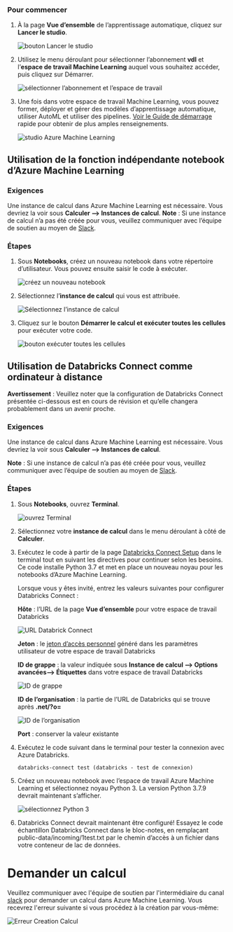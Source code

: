 ### Pour commencer

1.	À la page **Vue d’ensemble** de l’apprentissage automatique, cliquez sur **Lancer le studio**.

    ![bouton Lancer le studio](images/AzureML05.png)  

2.	Utilisez le menu déroulant pour sélectionner l’abonnement **vdl** et l’**espace de travail Machine Learning** auquel vous souhaitez accéder, puis cliquez sur Démarrer.

    ![sélectionner l’abonnement et l’espace de travail](images/AzureMlURL.png)

3.	Une fois dans votre espace de travail Machine Learning, vous pouvez former, déployer et gérer des modèles d’apprentissage automatique, utiliser AutoML et utiliser des pipelines. [Voir le Guide de démarrage](https://docs.microsoft.com/fr-fr/azure/machine-learning/) rapide pour obtenir de plus amples renseignements.

    ![studio Azure Machine Learning](images/AzureML06.png)  

## Utilisation de la fonction indépendante notebook d’Azure Machine Learning
### Exigences
Une instance de calcul dans Azure Machine Learning est nécessaire. Vous devriez la voir sous **Calculer --> Instances de calcul**.
**Note** : Si une instance de calcul n’a pas été créée pour vous, veuillez communiquer avec l’équipe de soutien au moyen de [Slack](https://cae-eac.slack.com/).

### Étapes

1.	Sous **Notebooks**, créez un nouveau notebook dans votre répertoire d’utilisateur. Vous pouvez ensuite saisir le code à exécuter.

    ![créez un nouveau notebook](images/AzureML07.png)

2.	Sélectionnez l’**instance de calcul** qui vous est attribuée.

    ![Sélectionnez l’instance de calcul](images/AzureML08.png)

3.	Cliquez sur le bouton **Démarrer le calcul et exécuter toutes les cellules** pour exécuter votre code.

    ![bouton exécuter toutes les cellules](images/AzureML09.png)

## Utilisation de Databricks Connect comme ordinateur à distance
**Avertissement** : Veuillez noter que la configuration de Databricks Connect présentée ci-dessous est en cours de révision et qu’elle changera probablement dans un avenir proche.

### Exigences

Une instance de calcul dans Azure Machine Learning est nécessaire. Vous devriez la voir sous **Calculer --> Instances de calcul**.

**Note** : Si une instance de calcul n’a pas été créée pour vous, veuillez communiquer avec l’équipe de soutien au moyen de [Slack](https://cae-eac.slack.com/).

### Étapes

1.	Sous **Notebooks**, ouvrez **Terminal**.

    ![ouvrez Terminal](images/AzureML10.png)

2.	Sélectionnez votre **instance de calcul** dans le menu déroulant à côté de **Calculer**.

3.	Exécutez le code à partir de la page [Databricks Connect Setup](https://github.com/StatCan/cae-eac/blob/master/Examples/AzureML/Databricks-Connect-Setup.txt) dans le terminal tout en suivant les directives pour continuer selon les besoins. Ce code installe Python 3.7 et met en place un nouveau noyau pour les notebooks d’Azure Machine Learning.

    Lorsque vous y êtes invité, entrez les valeurs suivantes pour configurer Databricks Connect :

    **Hôte** : l’URL de la page **Vue d’ensemble** pour votre espace de travail Databricks

    ![URL Databrick Connect](images/AzureML11.png)

    **Jeton** : le [jeton d’accès personnel](https://docs.microsoft.com/fr-ca/azure/databricks/dev-tools/api/latest/authentication#--generate-a-personal-access-token) généré dans les paramètres utilisateur de votre espace de travail Databricks

    **ID de grappe** : la valeur indiquée sous **Instance de calcul --> Options avancées--> Étiquettes** dans votre espace de travail Databricks

    ![ID de grappe](images/DatabrickConnectClusterID.PNG)

    **ID de l’organisation** : la partie de l’URL de Databricks qui se trouve après **.net/?o=**  

    ![ID de l’organisation](images/DatabrickConnectOrgID.PNG)

    **Port** : conserver la valeur existante

4.	Exécutez le code suivant dans le terminal pour tester la connexion avec Azure Databricks.
    ```
    databricks-connect test (databricks - test de connexion)
    ```

5.	Créez un nouveau notebook avec l’espace de travail Azure Machine Learning et sélectionnez noyau Python 3. La version Python 3.7.9 devrait maintenant s’afficher.

    ![sélectionnez Python 3](images/AzureML_13.png)

6.	Databricks Connect devrait maintenant être configuré! Essayez le code échantillon Databricks Connect dans le bloc-notes, en remplaçant public-data/incoming/1test.txt par le chemin d’accès à un fichier dans votre conteneur de lac de données.

# Demander un calcul
 Veuillez communiquer avec l'équipe de soutien par l'intermédiaire du canal [slack](https://cae-eac.slack.com) pour demander un calcul dans Azure Machine Learning. Vous recevrez l'erreur suivante si vous procédez à la création par vous-même:

![Erreur Creation Calcul](images/AzureMLErreurCreationCalcul.png)





<!-- *Nouveau:* Veuillez accéder à Azure ML à partir de votre [machine virtuelle](VirtualMarchine.md) de l'EAC.


## Accès à Azure Machine Learning
### Tableau de bord

Consultez la section  [Tableau de bord](Dashboards.md) de cette documentation pour obtenir de plus amples renseignements..  

1. 	Cliquez sur le menu **Tableau de bord** du portail Azure. L’affichage par défaut pourrait déjà correspondre au tableau de bord.  

    ![Accès au Tableau de bord](images/AzureML01.png)

2. Sous **Machine Learning** (apprentissage automatique), sélectionnez l’espace de travail Machine Learning qui a été créé pour vous. Si l’espace de travail que vous souhaitez ouvrir n’est pas répertorié, cliquez sur **Plus…** pour accéder à la liste complète.

    ![Tableau de bord AzureMl](images/AzureML02.png)


### Portail Azure

1.	Dans la boîte de recherche du portail Azure, cherchez **Machine Learning**.

    ![boîte de recherche du portail Azure](images/AzureML03.png)

2.	Vous devriez voir une liste des espaces de travail Machine Learning auxquels vous avez été autorisé à accéder. Sélectionnez l’**espace de travail Machine Learning** auquel vous souhaitez accéder

    ![espaces de travail Machine Learning](images/AzureML04.png)  

### Adresse de Machine Learning

1.	Allez sur [Machine Learning](https://ml.azure.com/), connectez-vous avec les justificatifs d’identité de votre compte d’infonuagique, puis sélectionnez l’abonnement **vdl** et l’**espace de travail Machine Learning** qui a été créé pour vous.

    ![URL AzureML](images/AzureMlURL.png) -->